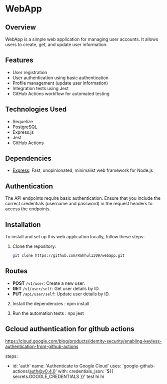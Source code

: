# WebApp

## Overview
WebApp is a simple web application for managing user accounts. It allows users to create, get, and update user information.

## Features
- User registration
- User authentication using basic authentication
- Profile management (update user information)
- Integration tests using Jest
- GitHub Actions workflow for automated testing

## Technologies Used
- Sequelize
- PostgreSQL
- Express.js
- Jest
- GitHub Actions

## Dependencies

- [Express](https://expressjs.com/): Fast, unopinionated, minimalist web framework for Node.js

## Authentication

The API endpoints require basic authentication. Ensure that you include the correct credentials (username and password) in the request headers to access the endpoints.

## Installation
To install and set up this web application locally, follow these steps:

1. Clone the repository:
   ```bash
   git clone https://github.com/Rahhul1309/webapp.git

## Routes

- **POST** `/v1/user`: Create a new user.
- **GET** `/v1/user/self`: Get user details by ID.
- **PUT** `/api/user/self`: Update user details by ID.

2. Install the dependencies :
   npm install

3. Run the automation tests :
   npx jest

## Gcloud authentication for github actions
 https://cloud.google.com/blog/products/identity-security/enabling-keyless-authentication-from-github-actions

 steps:
- id: 'auth'
  name: 'Authenticate to Google Cloud'
  uses: `google-github-actions/auth@v0.4.0'
  with:
    credentials_json: '${{ secrets.GOOGLE_CREDENTIALS }}'
test
hi
hi